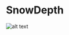 # SnowDepth

![alt text](https://github.com/RasmusMeyer/SnowDepth/blob/main/4-Flowchart.png?raw=true)
